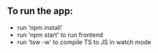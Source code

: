 ## To run the app:
- run 'npm install'
- run 'npm start' to run frontend
- run 'tsw -w' to compile TS to JS in watch mode
